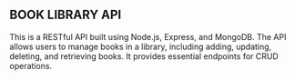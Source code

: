 ## BOOK LIBRARY API
This is a RESTful API built using Node.js, Express, and MongoDB. The API allows users to manage books in a library, including adding, updating, deleting, and retrieving books. It provides essential endpoints for CRUD operations.
